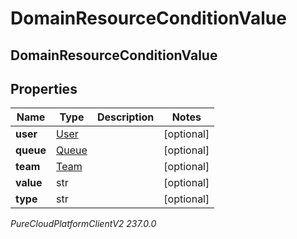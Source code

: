 # DomainResourceConditionValue

## DomainResourceConditionValue

## Properties

|Name | Type | Description | Notes|
|------------ | ------------- | ------------- | -------------|
| **user** | [User](User) |  | [optional] |
| **queue** | [Queue](Queue) |  | [optional] |
| **team** | [Team](Team) |  | [optional] |
| **value** | str |  | [optional] |
| **type** | str |  | [optional] |



_PureCloudPlatformClientV2 237.0.0_
